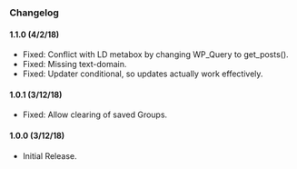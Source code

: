 ### Changelog

#### 1.1.0 (4/2/18)
* Fixed: Conflict with LD metabox by changing WP_Query to get_posts().
* Fixed: Missing text-domain.
* Fixed: Updater conditional, so updates actually work effectively.

#### 1.0.1 (3/12/18)
* Fixed: Allow clearing of saved Groups.

#### 1.0.0 (3/12/18)
* Initial Release.
